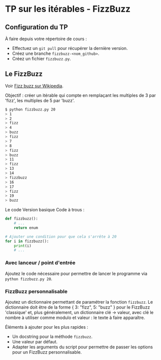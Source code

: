 # TP sur les itérables - FizzBuzz

## Configuration du TP

À faire depuis votre répertoire de cours :

* Effectuez un `git pull` pour récupérer la dernière version.
* Créez une branche `fizzbuzz-<nom_github>`.
* Créez un fichier `fizzbuzz.py`.


## Le FizzBuzz

Voir [Fizz buzz sur Wikipedia](https://en.wikipedia.org/wiki/Fizz_buzz).

Objectif : créer un itérable qui compte en remplaçant les multiples de 3 par 'fizz', les multiples de 5 par 'buzz'.

```bash
$ python fizzbuzz.py 20
> 1
> 2
> fizz
> 4
> buzz
> fizz
> 7
> 8
> fizz
> buzz
> 11
> fizz
> 13
> 14
> fizzbuzz
> 16
> 17
> fizz
> 19
> buzz
```

Le code
Version basique
Code à trous :

```python
def fizzbuzz():
    # ...
    return enum

# Ajouter une condition pour que cela s'arrête à 20
for i in fizzbuzz():
    print(i)
    # ...
```


### Avec lanceur / point d'entrée

Ajoutez le code nécessaire pour permettre de lancer le programme via `python fizzbuzz.py 20`.

### FizzBuzz personnalisable

Ajoutez un dictionnaire permettant de paramétrer la fonction `fizzbuzz`. Le dictionnaire doit être de la forme { 3: "fizz", 5: "buzz" } pour le FizzBuzz 'classique' et, plus généralement, un dictionnaire clé -> valeur, avec clé le nombre à utiliser comme modulo et valeur : le texte à faire apparaître.

Éléments à ajouter pour les plus rapides :
* Un docstring pour la méthode `fizzbuzz`.
* Une valeur par défaut.
* Adapter les arguments du script pour permettre de passer les options pour un FizzBuzz personnalisable.
